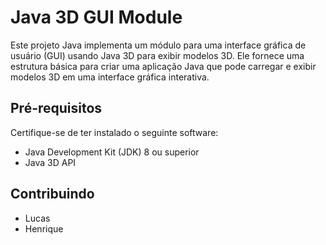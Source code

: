 # Java 3D GUI Module

Este projeto Java implementa um módulo para uma interface gráfica de usuário (GUI) usando Java 3D para exibir modelos 3D. Ele fornece uma estrutura básica para criar uma aplicação Java que pode carregar e exibir modelos 3D em uma interface gráfica interativa. 

## Pré-requisitos

Certifique-se de ter instalado o seguinte software:

- Java Development Kit (JDK) 8 ou superior
- Java 3D API

## Contribuindo

- Lucas 
- Henrique
